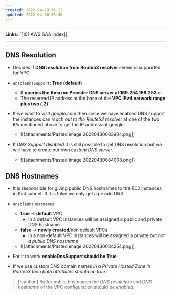 ```yaml
---
created: 2022-04-19 16:22
updated: 2022-04-30 08:49
---
```

---
**Links**: [[101 AWS SAA Index]]

---
## DNS Resolution
- Decides if **DNS resolution from Route53 resolver** server is supported for VPC.
- `enableDnsSupport`: **True (default)** 
	- It **queries the Amazon Provider DNS server at 169.254.169.253** or 
	- The reserved IP address at the base of the **VPC IPv4 network range plus two (.2)**

- If we want to *visit google.com* then since we have enabled DNS support the instances can *reach out to the Route53 resolver* at one of the two IPs mentioned above to get the IP address of google.
	- ![[attachments/Pasted image 20220430083904.png]]

- If  *DNS Support disabled* it is still possible to get DNS resolution but we will have to create our own *custom DNS server*.
	- ![[attachments/Pasted image 20220430084008.png]]

## DNS Hostnames
- It is responsible for giving public DNS hostnames to the EC2 instances in that subnet. If it is false we only get a private DNS.

- `enableDnsHostnames`
	- **true** → **default** VPC
		- In a default VPC instances will be assigned a public and private DNS hostname
	- **false** → **newly created**/non default VPCs
		- In a non-default VPC instances will be assigned a private but *not a public DNS hostname*
	- ![[attachments/Pasted image 20220430084254.png]]

- For it to work **enableDnsSupport should be True**.
- If we use custom DNS domain names *in a Private Hosted Zone in Route53 then both attributes should be true*.

> [!caution] So for public hostnames the *DNS resolution* and *DNS hostname* of the VPC configuration should be *enabled*.
